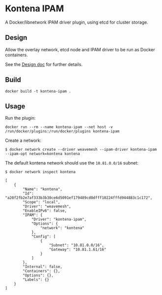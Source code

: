 # Kontena IPAM

A Docker/libnetwork IPAM driver plugin, using etcd for cluster storage.

## Design

Allow the overlay network, etcd node and IPAM driver to be run as Docker containers.

See the [Design doc](/docs/design.md) for further details.

## Build

    docker build -t kontena-ipam .

## Usage

Run the plugin:

    docker run --rm --name kontena-ipam --net host -v /run/docker/plugins:/run/docker/plugins kontena-ipam

Create a network:

    $ docker network create --driver weavemesh --ipam-driver kontena-ipam --ipam-opt network=kontena kontena

The default kontena network should use the `10.81.0.0/16` subnet:

    $ docker network inspect kontena

```
[
    {
        "Name": "kontena",
        "Id": "a20f2fb2e7af333b3b30ce6d5091ef179489cd0dfff10224fffd944883c1c172",
        "Scope": "local",
        "Driver": "weavemesh",
        "EnableIPv6": false,
        "IPAM": {
            "Driver": "kontena-ipam",
            "Options": {
                "network": "kontena"
            },
            "Config": [
                {
                    "Subnet": "10.81.0.0/16",
                    "Gateway": "10.81.1.61/16"
                }
            ]
        },
        "Internal": false,
        "Containers": {},
        "Options": {},
        "Labels": {}
    }
]
```
